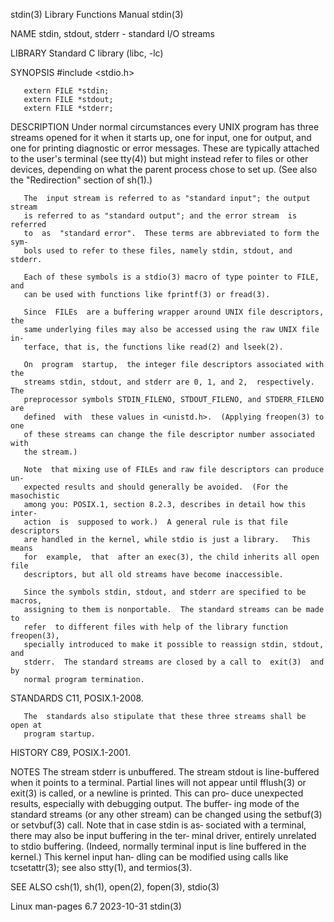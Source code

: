 stdin(3)                   Library Functions Manual                   stdin(3)

NAME
       stdin, stdout, stderr - standard I/O streams

LIBRARY
       Standard C library (libc, -lc)

SYNOPSIS
       #include <stdio.h>

       extern FILE *stdin;
       extern FILE *stdout;
       extern FILE *stderr;

DESCRIPTION
       Under  normal circumstances every UNIX program has three streams opened
       for it when it starts up, one for input, one for output,  and  one  for
       printing diagnostic or error messages.  These are typically attached to
       the  user's  terminal  (see tty(4)) but might instead refer to files or
       other devices, depending on what the parent process chose  to  set  up.
       (See also the "Redirection" section of sh(1).)

       The  input stream is referred to as "standard input"; the output stream
       is referred to as "standard output"; and the error stream  is  referred
       to  as  "standard error".  These terms are abbreviated to form the sym‐
       bols used to refer to these files, namely stdin, stdout, and stderr.

       Each of these symbols is a stdio(3) macro of type pointer to FILE,  and
       can be used with functions like fprintf(3) or fread(3).

       Since  FILEs  are a buffering wrapper around UNIX file descriptors, the
       same underlying files may also be accessed using the raw UNIX file  in‐
       terface, that is, the functions like read(2) and lseek(2).

       On  program  startup,  the integer file descriptors associated with the
       streams stdin, stdout, and stderr are 0, 1, and 2,  respectively.   The
       preprocessor symbols STDIN_FILENO, STDOUT_FILENO, and STDERR_FILENO are
       defined  with  these values in <unistd.h>.  (Applying freopen(3) to one
       of these streams can change the file descriptor number associated  with
       the stream.)

       Note  that mixing use of FILEs and raw file descriptors can produce un‐
       expected results and should generally be avoided.  (For the masochistic
       among you: POSIX.1, section 8.2.3, describes in detail how this  inter‐
       action  is  supposed to work.)  A general rule is that file descriptors
       are handled in the kernel, while stdio is just a library.   This  means
       for  example,  that  after an exec(3), the child inherits all open file
       descriptors, but all old streams have become inaccessible.

       Since the symbols stdin, stdout, and stderr are specified to be macros,
       assigning to them is nonportable.  The standard streams can be made  to
       refer  to different files with help of the library function freopen(3),
       specially introduced to make it possible to reassign stdin, stdout, and
       stderr.  The standard streams are closed by a call to  exit(3)  and  by
       normal program termination.

STANDARDS
       C11, POSIX.1-2008.

       The  standards also stipulate that these three streams shall be open at
       program startup.

HISTORY
       C89, POSIX.1-2001.

NOTES
       The stream stderr is unbuffered.  The stream  stdout  is  line-buffered
       when  it  points  to  a  terminal.  Partial lines will not appear until
       fflush(3) or exit(3) is called, or a newline is printed.  This can pro‐
       duce unexpected results, especially with debugging output.  The buffer‐
       ing mode of the standard streams (or any other stream) can  be  changed
       using the setbuf(3) or setvbuf(3) call.  Note that in case stdin is as‐
       sociated with a terminal, there may also be input buffering in the ter‐
       minal driver, entirely unrelated to stdio buffering.  (Indeed, normally
       terminal input is line buffered in the kernel.)  This kernel input han‐
       dling  can be modified using calls like tcsetattr(3); see also stty(1),
       and termios(3).

SEE ALSO
       csh(1), sh(1), open(2), fopen(3), stdio(3)

Linux man-pages 6.7               2023-10-31                          stdin(3)
